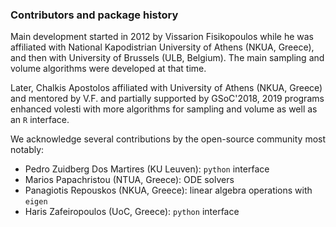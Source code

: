### Contributors and package history

Main development started in 2012 by Vissarion Fisikopoulos while he was affiliated with National Kapodistrian University of Athens (NKUA, Greece), and then with University of Brussels (ULB, Belgium). The main sampling and volume algorithms were developed at that time. 

Later, Chalkis Apostolos affiliated with University of Athens (NKUA, Greece) and mentored by V.F. and partially supported by GSoC'2018, 2019 programs enhanced volesti with more algorithms for sampling and volume as well as an `R` interface.

We acknowledge several contributions by the open-source community most notably: 
* Pedro Zuidberg Dos Martires (KU Leuven): `python` interface
* Marios Papachristou (NTUA, Greece): ODE solvers
* Panagiotis Repouskos (NKUA, Greece): linear algebra operations with `eigen` 
* Haris Zafeiropoulos (UoC, Greece): `python` interface
